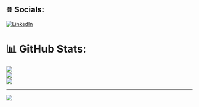 
## 🌐 Socials:
[![LinkedIn](https://img.shields.io/badge/LinkedIn-%230077B5.svg?logo=linkedin&logoColor=white)](https://linkedin.com/in/https://www.linkedin.com/in/leoncia-rasoarivelo/) 


# 📊 GitHub Stats:
![](https://github-readme-stats.vercel.app/api?username=Leonciia&theme=dark&hide_border=false&include_all_commits=false&count_private=false)<br/>
![](https://github-readme-streak-stats.herokuapp.com/?user=Leonciia&theme=dark&hide_border=false)<br/>
![](https://github-readme-stats.vercel.app/api/top-langs/?username=Leonciia&theme=dark&hide_border=false&include_all_commits=false&count_private=false&layout=compact)

---
[![](https://visitcount.itsvg.in/api?id=Leonciia&icon=0&color=0)](https://visitcount.itsvg.in)

<!-- Proudly created with GPRM ( https://gprm.itsvg.in ) -->
